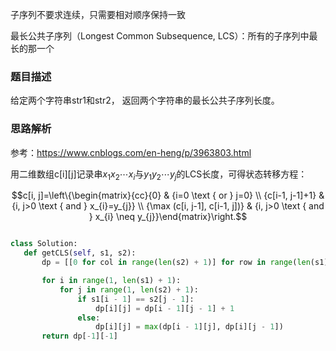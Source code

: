 子序列不要求连续，只需要相对顺序保持一致

最长公共子序列（Longest Common Subsequence, LCS）：所有的子序列中最长的那一个

### 题目描述

给定两个字符串str1和str2， 返回两个字符串的最长公共子序列长度。

### 思路解析

参考：https://www.cnblogs.com/en-heng/p/3963803.html

用二维数组c[i][j]记录串$x_1x_2 \cdots x_i$与$y_1y_2\cdots y_j$的LCS长度，可得状态转移方程：

$$c[i, j]=\left\{\begin{matrix}{cc}{0} & {i=0 \text { or } j=0} \\ {c[i-1, j-1]+1} & {i, j>0 \text { and } x_{i}=y_{j}} \\ {\max (c[i, j-1], c[i-1, j])} & {i, j>0 \text { and } x_{i} \neq y_{j}}\end{matrix}\right.$$
 
 ```python
 
 class Solution:
    def getCLS(self, s1, s2):
        dp = [[0 for col in range(len(s2) + 1)] for row in range(len(s1) + 1)]

        for i in range(1, len(s1) + 1):
            for j in range(1, len(s2) + 1):
                if s1[i - 1] == s2[j - 1]:
                    dp[i][j] = dp[i - 1][j - 1] + 1
                else:
                    dp[i][j] = max(dp[i - 1][j], dp[i][j - 1])
        return dp[-1][-1]

 
 ```
